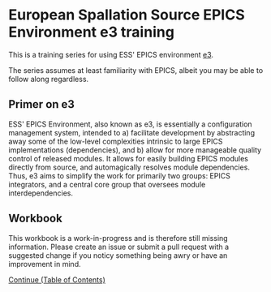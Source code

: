 # European Spallation Source EPICS Environment e3 training

This is a training series for using ESS' EPICS environment [e3](https://github.com/icshwi/e3). 

The series assumes at least familiarity with EPICS, albeit you may be able to follow along regardless.

## Primer on e3

ESS' EPICS Environment, also known as e3, is essentially a configuration management system, intended to a) facilitate development by abstracting away some of the low-level complexities intrinsic to large EPICS implementations (dependencies), and b) allow for more manageable quality control of released modules. It allows for easily building EPICS modules directly from source, and automagically resolves module dependencies. Thus, e3 aims to simplify the work for primarily two groups: EPICS integrators, and a central core group that oversees module interdependencies.

## Workbook

This workbook is a work-in-progress and is therefore still missing information. Please create an issue or submit a pull request with a suggested change if you noticy something being awry or have an improvement in mind.

[Continue (Table of Contents)](workbook/README.md)
